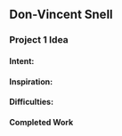 ## Don-Vincent Snell


### Project 1 Idea

#### Intent:


#### Inspiration:


#### Difficulties:


#### Completed Work
